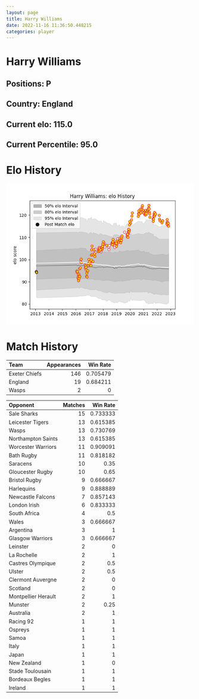 ```yaml
---  
layout: page  
title: Harry Williams  
date: 2022-11-16 11:36:50.448215  
categories: player  
---
```

# Harry Williams

## Positions: P

## Country: England

## Current elo: 115.0

## Current Percentile: 95.0

# Elo History


![elo history](history_HarryWilliams.png)
# Match History


| Team          |   Appearances |   Win Rate |
|:--------------|--------------:|-----------:|
| Exeter Chiefs |           146 |   0.705479 |
| England       |            19 |   0.684211 |
| Wasps         |             2 |   0        |

| Opponent            |   Matches |   Win Rate |
|:--------------------|----------:|-----------:|
| Sale Sharks         |        15 |   0.733333 |
| Leicester Tigers    |        13 |   0.615385 |
| Wasps               |        13 |   0.730769 |
| Northampton Saints  |        13 |   0.615385 |
| Worcester Warriors  |        11 |   0.909091 |
| Bath Rugby          |        11 |   0.818182 |
| Saracens            |        10 |   0.35     |
| Gloucester Rugby    |        10 |   0.65     |
| Bristol Rugby       |         9 |   0.666667 |
| Harlequins          |         9 |   0.888889 |
| Newcastle Falcons   |         7 |   0.857143 |
| London Irish        |         6 |   0.833333 |
| South Africa        |         4 |   0.5      |
| Wales               |         3 |   0.666667 |
| Argentina           |         3 |   1        |
| Glasgow Warriors    |         3 |   0.666667 |
| Leinster            |         2 |   0        |
| La Rochelle         |         2 |   1        |
| Castres Olympique   |         2 |   0.5      |
| Ulster              |         2 |   0.5      |
| Clermont Auvergne   |         2 |   0        |
| Scotland            |         2 |   0        |
| Montpellier Herault |         2 |   1        |
| Munster             |         2 |   0.25     |
| Australia           |         2 |   1        |
| Racing 92           |         1 |   1        |
| Ospreys             |         1 |   1        |
| Samoa               |         1 |   1        |
| Italy               |         1 |   1        |
| Japan               |         1 |   1        |
| New Zealand         |         1 |   0        |
| Stade Toulousain    |         1 |   1        |
| Bordeaux Begles     |         1 |   1        |
| Ireland             |         1 |   1        |